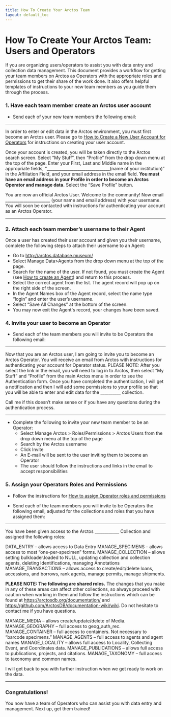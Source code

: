 ```yaml
---
title: How To Create Your Arctos Team
layout: default_toc
---
```


# How To Create Your Arctos Team: Users and Operators

If you are organizing users/operators to assist you with data entry and collection data management.  This document provides a workflow for getting your team members on Arctos as Operators with the appropriate roles and permissions to get their share of the work done.  It also offers helpful templates of instructions to your new team members as you guide them through the process.

### 1.	Have each team member create an Arctos user account

* Send each of your new team members the following email:

---

In order to enter or edit data in the Arctos environment, you must first become an Arctos user.  Please go to [How to Create a New User Account for Operators](https://arctosdb.github.io/documentation-wiki/how_to/How-to-Create-a-New-User-Account-(for-Operators).html) for instructions on creating your user account.

Once your account is created, you will be taken directly to the Arctos search screen.  Select “My Stuff”, then “Profile” from the drop down menu at the top of the page.  Enter your First, Last and Middle name in the appropriate fields, “_______________________________(name of your institution)” in the Affiliation Field, and your email address in the email field. **You must have an email address in your Profile in order to become an Arctos Operator and manage data.**
Select the “Save Profile” button.

You are now an official Arctos User.  Welcome to the community!  Now email ______________________ (your name and email address) with your username.  You will soon be contacted with instructions for authenticating your account as an Arctos Operator.

---

### 2.	Attach each team member’s username to their Agent

Once a user has created their user account and given you their username, complete the following steps to attach their username to an Agent:

 * Go to http://arctos.database.museum/
 * Select Manage Data>Agents from the drop down menu at the top of the page.  
 * Search for the name of the user.  If not found, you must create the Agent (see [How to create an Agent](https://arctosdb.github.io/documentation-wiki/how_to/How-to-Create-Agents.html)) and return to this process.
 * Select the correct agent from the list.  The agent record will pop up on the right side of the screen.
 * In the Agent Names box of the Agent record, select the name type “login” and enter the user’s username.
 * Select “Save All Changes” at the bottom of the screen.
 * You may now exit the Agent's record, your changes have been saved.

### 4.	Invite your user to become an Operator

* Send each of the team members you will invite to be Operators the following email:

---

Now that you are an Arctos user, I am going to invite you to become an Arctos Operator.  You will receive an email from Arctos with instructions for authenticating your account for Operator status.  PLEASE NOTE: After you select the link in the email, you will need to log in to Arctos, then select “My Stuff” and “Profile” from the main Arctos menu in order to see the Authentication form.  Once you have completed the authentication, I will get a notification and then I will add some permissions to your profile so that you will be able to enter and edit data for the __________ collection.

Call me if this doesn’t make sense or if you have any questions during the authentication process.

---

* Complete the following to invite your new team member to be an Operator:
    * Select Manage Arctos > Roles/Permissions > Arctos Users from the drop down menu at the top of the page
    * Search by the Arctos username
    * Click Invite
    * An E-mail will be sent to the user inviting them to become an Operator
    * The user should follow the instructions and links in the email to accept responsibilities

### 5.	Assign your Operators Roles and Permissions

* Follow the instructions for [How to assign Operator roles and permissions](https://arctosdb.github.io/documentation-wiki/how_to/How-to-assign-Operator-roles-and-permissions.html)

* Send each of the team members you will invite to be Operators the following email, adjusted for the collections and roles that you have assigned them:

---

You have been given access to the Arctos ____________ Collection and assigned the following roles:

DATA_ENTRY – allows access to Data Entry
MANAGE_SPECIMENS – allows access to most “one-per-specimen” forms.
MANAGE_COLLECTION – allows setting bulkloader.loaded to NULL, updating collection and collection agents, deleting Identifications, managing Annotations
MANAGE_TRANSACTIONS – allows access to create/edit/delete loans, accessions, and borrows, rank agents, manage permits, manage shipments.

**PLEASE NOTE:  The following are shared roles.**  The changes that you make in any of these areas can affect other collections, so always proceed with caution when working in them and follow the instructions which can be found at https://arctosdb.org/documentation/ and https://github.com/ArctosDB/documentation-wiki/wiki.  Do not hesitate to contact me if you have questions.

MANAGE_MEDIA – allows create/update/delete of Media.
MANAGE_GEOGRAPHY – full access to geog_auth_rec.
MANAGE_CONTAINER – full access to containers. Not necessary to “barcode specimens.”
MANAGE_AGENTS – full access to agents and agent names
MANAGE_LOCALITY – allows full access to Locality, Collecting Event, and Coordinates data.
MANAGE_PUBLICATIONS – allows full access to publications, projects, and citations.
MANAGE_TAXONOMY – full access to taxonomy and common names.

I will get back to you with further instruction when we get ready to work on the data.

---

### Congratulations!
You now have a team of Operators who can assist you with data entry and management.  Next up, get them trained!
